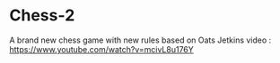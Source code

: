 # Chess-2
A brand new chess game with new rules based on Oats Jetkins video : https://www.youtube.com/watch?v=mcivL8u176Y
